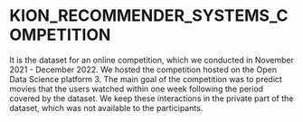 # KION_RECOMMENDER_SYSTEMS_COMPETITION

It is the dataset for an online competition, which we conducted in November 2021 - December 2022. We hosted the competition hosted on the Open Data Science platform 3. The main goal of the competition was to predict movies that the users watched within one week following the period covered by the dataset. We keep these interactions in the private part of the dataset, which was not available to the participants.
